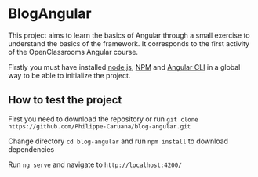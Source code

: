 # BlogAngular

This project aims to learn the basics of Angular through a small exercise to understand the basics of the framework. It corresponds to the first activity of the OpenClassrooms Angular course.

Firstly you must have installed [node.js](https://nodejs.org/en/), [NPM](https://www.npmjs.com/package/npm) and [Angular CLI](https://www.npmjs.com/package/@angular/cli) in a global way to be able to initialize the project.

## How to test the project

First you need to download the repository or run `git clone https://github.com/Philippe-Caruana/blog-angular.git`

Change directory `cd blog-angular` and run `npm install` to download dependencies

Run `ng serve` and navigate to `http://localhost:4200/`